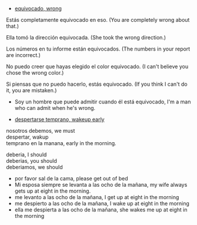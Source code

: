 
* [equivocado, wrong](https://www.spanishdict.com/translate/equivocado)

Estás completamente equivocado en eso.
(You are completely wrong about that.)

Ella tomó la dirección equivocada.
(She took the wrong direction.)

Los números en tu informe están equivocados.
(The numbers in your report are incorrect.)

No puedo creer que hayas elegido el color equivocado.
(I can't believe you chose the wrong color.)

Si piensas que no puedo hacerlo, estás equivocado.
(If you think I can't do it, you are mistaken.)

* Soy un hombre que puede admitir cuando él está equivocado, I'm a man who can admit when he's wrong.

* [despertarse temprano, wakeup early](https://www.spanishdict.com/translate/despertarse%20temprano?langFrom=es)

nosotros debemos,            we must  
despertar,                   wakup  
temprano en la manana,       early in the morning.

deberia,    I should  
deberias,   you should  
deberiamos, we should  

* por favor sal de la cama, please get out of bed
* Mi esposa siempre se levanta a las ocho de la mañana, my wife always gets up at eight in the morning.
* me levanto a las ocho de la mañana, I get up at eight in the morning
* me despierto a las ocho de la mañana, I wake up at eight in the morning
* ella me despierta a las ocho de la mañana, she wakes me up at eight in the morning
